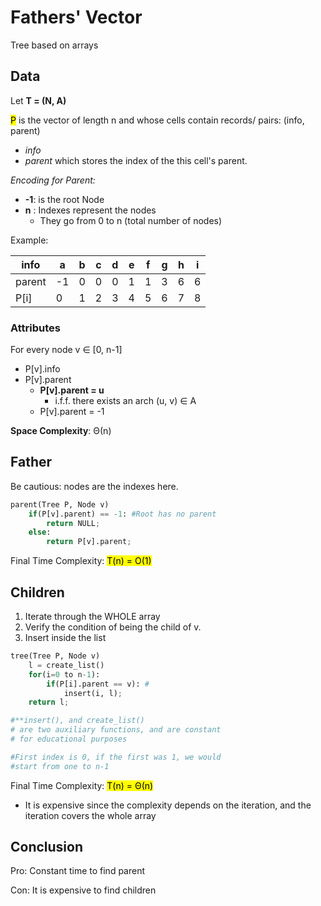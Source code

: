 # Fathers' Vector

Tree based on arrays

## Data

Let **T = (N, A)**

<mark>P</mark> is the vector of length n and whose cells contain records/ pairs: (info, parent)

* *info*
* *parent* which stores the index of the this cell's parent.

*Encoding for Parent:*

* **-1**: is the root Node
* **n** : Indexes represent the nodes
  * They go from 0 to n (total number of nodes)

Example:

| info   | a  | b | c | d | e | f | g | h | i |
|--------|----|---|---|---|---|---|---|---|---|
| parent | -1 | 0 | 0 | 0 | 1 | 1 | 3 | 6 | 6 |
| P[i]   | 0  | 1 | 2 | 3 | 4 | 5 | 6 | 7 | 8 |

### Attributes

For every node v ∈ [0, n-1]

* P[v].info
* P[v].parent
  * **P[v].parent = u**
    * i.f.f. there exists an arch (u, v) ∈ A
  * P[v].parent = -1
  
**Space Complexity**: Θ(n)

## Father

Be cautious: nodes are the indexes here.

```python
parent(Tree P, Node v)
    if(P[v].parent) == -1: #Root has no parent
        return NULL;
    else:
        return P[v].parent;
```

Final Time Complexity: <mark>T(n) = O(1)</mark>

## Children

1. Iterate through the WHOLE array
2. Verify the condition of being the child of v.
3. Insert inside the list

```python
tree(Tree P, Node v)
    l = create_list()
    for(i=0 to n-1): 
        if(P[i].parent == v): #
            insert(i, l);
    return l;

#**insert(), and create_list() 
# are two auxiliary functions, and are constant
# for educational purposes 

#First index is 0, if the first was 1, we would
#start from one to n-1
```

Final Time Complexity: <mark>T(n) = Θ(n)</mark>

* It is expensive since the complexity depends on the iteration, and the iteration covers the whole array

## Conclusion

Pro: Constant time to find parent

Con: It is expensive to find children
